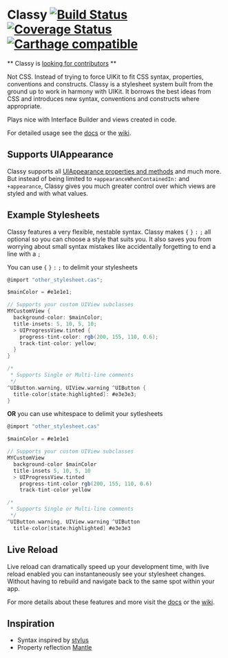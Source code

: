 # Classy [![Build Status](https://travis-ci.org/cloudkite/Classy.svg?branch=master)](https://travis-ci.org/cloudkite/Classy) [![Coverage Status](https://img.shields.io/coveralls/cloudkite/Classy.svg)](https://coveralls.io/r/cloudkite/Classy?branch=master) [![Carthage compatible](https://img.shields.io/badge/Carthage-compatible-4BC51D.svg?style=flat)](https://github.com/Carthage/Carthage)

** Classy is [looking for contributors](https://github.com/cloudkite/Classy/issues/108) **

Not CSS. Instead of trying to force UIKit to fit CSS syntax, properties, conventions and constructs. Classy is a stylesheet system built from the ground up to work in harmony with UIKit. It borrows the best ideas from CSS and introduces new syntax, conventions and constructs where appropriate.

Plays nice with Interface Builder and views created in code.

For detailed usage see the [docs](http://classykit.github.io/Classy/) or the [wiki](https://github.com/ClassyKit/Classy/wiki).

## Supports UIAppearance
Classy supports all [UIAppearance properties and methods](https://github.com/cloudkite/Classy/blob/master/Tests/UIAppearance-setters.md) and much more. But instead of being limited to `+appearanceWhenContainedIn:` and `+appearance`,
Classy gives you much greater control over which views are styled and with what values.

## Example Stylesheets

Classy features a very flexible, nestable syntax. 
Classy makes `{`   `}`   `:`   `;` all optional so you can choose a style that suits you. It also saves you from worrying about small syntax mistakes like accidentally forgetting to end a line with a `;`

You can use `{`   `}`   `:`   `;` to delimit your stylesheets

```Scala
@import "other_stylesheet.cas";

$mainColor = #e1e1e1;

// Supports your custom UIView subclasses
MYCustomView {
  background-color: $mainColor;
  title-insets: 5, 10, 5, 10;
  > UIProgressView.tinted {
    progress-tint-color: rgb(200, 155, 110, 0.6);
    track-tint-color: yellow;
  }
}

/*
 * Supports Single or Multi-line comments
 */
^UIButton.warning, UIView.warning ^UIButton {
  title-color[state:highlighted]: #e3e3e3;
}
```

**OR** you can use whitespace to delimit your sytlesheets

```Scala
@import "other_stylesheet.cas"

$mainColor = #e1e1e1

// Supports your custom UIView subclasses
MYCustomView 
  background-color $mainColor
  title-insets 5, 10, 5, 10
  > UIProgressView.tinted 
    progress-tint-color rgb(200, 155, 110, 0.6)
    track-tint-color yellow

/*
 * Supports Single or Multi-line comments
 */
^UIButton.warning, UIView.warning ^UIButton 
  title-color[state:highlighted] #e3e3e3
```

## Live Reload
Live reload can dramatically speed up your development time, with live reload enabled you can instantaneously see your stylesheet changes. Without having to rebuild and navigate back to the same spot within your app.

For more details about these features and more visit the  [docs](http://classykit.github.io/Classy/) or the [wiki](https://github.com/ClassyKit/Classy/wiki).

## Inspiration
- Syntax inspired by [stylus](http://learnboost.github.io/stylus/)
- Property reflection [Mantle](https://github.com/github/mantle)

